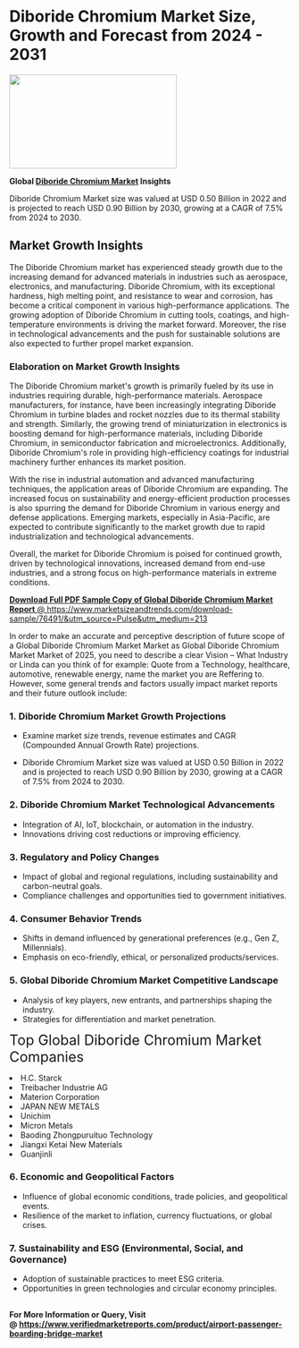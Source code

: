 <H1>Diboride Chromium Market Size, Growth and Forecast from 2024 - 2031</H1><img class="aligncenter size-medium wp-image-584254" src="https://thirdeyenews.in/wp-content/uploads/2024/09/Global-Market-Research-300x168.jpeg" alt="" width="300" height="168" /><p><strong>Global&nbsp;<a href="https://www.marketsizeandtrends.com/download-sample/76491/&amp;utm_source=Pulse&amp;utm_medium=213">Diboride Chromium Market</a> Insights</strong></p><p>Diboride Chromium Market size was valued at USD 0.50 Billion in 2022 and is projected to reach USD 0.90 Billion by 2030, growing at a CAGR of 7.5% from 2024 to 2030.</p><p><h2>Market Growth Insights</h2> <p>The Diboride Chromium market has experienced steady growth due to the increasing demand for advanced materials in industries such as aerospace, electronics, and manufacturing. Diboride Chromium, with its exceptional hardness, high melting point, and resistance to wear and corrosion, has become a critical component in various high-performance applications. The growing adoption of Diboride Chromium in cutting tools, coatings, and high-temperature environments is driving the market forward. Moreover, the rise in technological advancements and the push for sustainable solutions are also expected to further propel market expansion.</p> <p><a href="#"></a></p> <h3>Elaboration on Market Growth Insights</h3> <p>The Diboride Chromium market's growth is primarily fueled by its use in industries requiring durable, high-performance materials. Aerospace manufacturers, for instance, have been increasingly integrating Diboride Chromium in turbine blades and rocket nozzles due to its thermal stability and strength. Similarly, the growing trend of miniaturization in electronics is boosting demand for high-performance materials, including Diboride Chromium, in semiconductor fabrication and microelectronics. Additionally, Diboride Chromium's role in providing high-efficiency coatings for industrial machinery further enhances its market position.</p> <p>With the rise in industrial automation and advanced manufacturing techniques, the application areas of Diboride Chromium are expanding. The increased focus on sustainability and energy-efficient production processes is also spurring the demand for Diboride Chromium in various energy and defense applications. Emerging markets, especially in Asia-Pacific, are expected to contribute significantly to the market growth due to rapid industrialization and technological advancements.</p> <p>Overall, the market for Diboride Chromium is poised for continued growth, driven by technological innovations, increased demand from end-use industries, and a strong focus on high-performance materials in extreme conditions.</p> <p><a href="#"></p><p><span class=""><strong>Download Full PDF Sample Copy of Global Diboride Chromium Market Report</strong> @ <a href="https://www.marketsizeandtrends.com/download-sample/76491/&amp;utm_source=Pulse&amp;utm_medium=213" target="_blank">https://www.marketsizeandtrends.com/download-sample/76491/&amp;utm_source=Pulse&amp;utm_medium=213</a></span></p><p>In order to make an accurate and perceptive description of future scope of a Global&nbsp;Diboride Chromium Market Market as Global&nbsp;Diboride Chromium Market Market of 2025, you need to describe a clear Vision &ndash; What Industry or Linda can you think of for example: Quote from a Technology, healthcare, automotive, renewable energy, name the market you are Reffering to. However, some general trends and factors usually impact market reports and their future outlook include:</p><h3>1.&nbsp;<strong>Diboride Chromium Market Growth Projections</strong></h3><ul><li>Examine market size trends, revenue estimates and CAGR (Compounded Annual Growth Rate) projections.</li><li><p>Diboride Chromium Market size was valued at USD 0.50 Billion in 2022 and is projected to reach USD 0.90 Billion by 2030, growing at a CAGR of 7.5% from 2024 to 2030.</p></li></ul><h3>2.&nbsp;<strong>Diboride Chromium Market Technological Advancements</strong></h3><ul><li>Integration of AI, IoT, blockchain, or automation in the industry.</li><li>Innovations driving cost reductions or improving efficiency.</li></ul><h3>3.&nbsp;<strong>Regulatory and Policy Changes</strong></h3><ul><li>Impact of global and regional regulations, including sustainability and carbon-neutral goals.</li><li>Compliance challenges and opportunities tied to government initiatives.</li></ul><h3>4.&nbsp;<strong>Consumer Behavior Trends</strong></h3><ul><li>Shifts in demand influenced by generational preferences (e.g., Gen Z, Millennials).</li><li>Emphasis on eco-friendly, ethical, or personalized products/services.</li></ul><h3>5.&nbsp;<strong>Global Diboride Chromium Market Competitive Landscape</strong></h3><ul><li>Analysis of key players, new entrants, and partnerships shaping the industry.</li><li>Strategies for differentiation and market penetration.</li></ul><p data-pm-slice="1 1 []"><span style="color: inherit; font-family: inherit; font-size: 25px;">Top Global Diboride Chromium Market Companies</span></p><div class="" data-test-id=""><p><li>H.C. Starck</li><li> Treibacher Industrie AG</li><li> Materion Corporation</li><li> JAPAN NEW METALS</li><li> Unichim</li><li> Micron Metals</li><li> Baoding Zhongpuruituo Technology</li><li> Jiangxi Ketai New Materials</li><li> Guanjinli</li></p></div><h3>6.&nbsp;<strong>Economic and Geopolitical Factors</strong></h3><ul><li>Influence of global economic conditions, trade policies, and geopolitical events.</li><li>Resilience of the market to inflation, currency fluctuations, or global crises.</li></ul><h3>7.&nbsp;<strong>Sustainability and ESG (Environmental, Social, and Governance)</strong></h3><ul><li>Adoption of sustainable practices to meet ESG criteria.</li><li>Opportunities in green technologies and circular economy principles.</li></ul><h2><strong style="font-size: 14px;">For More Information or Query, Visit @&nbsp;</strong><a style="background-color: #ffffff; font-size: 14px;" href="https://www.marketsizeandtrends.com/report/diboride-chromium-market/" target="_blank">https://www.verifiedmarketreports.com/product/airport-passenger-boarding-bridge-market</a></h2>
